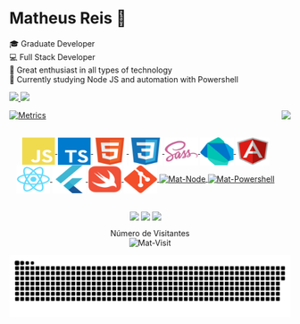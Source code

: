 <h1>Matheus Reis 🚀</h1>

🎓 Graduate Developer<br>
💻 Full Stack Developer<br>
🔆 Great enthusiast in all types of technology<br>
🐲 Currently studying Node JS and automation with Powershell<br>


 <div>
  <a href="https://github.com/MatheReis">
  <img height="180em" src="https://github-readme-stats-sigma-five.vercel.app/api?username=MatheReis&show_icons=true&theme=react&include_all_commits=true&count_private=true"/>
  <img height="180em" src="https://github-readme-stats-sigma-five.vercel.app/api/top-langs/?username=MatheReis&layout=compact&langs_count=7&theme=react"/>
</div>
 
 ![Metrics](https://metrics.lecoq.io/MatheReis?template=classic&base.header=0&base.activity=0&base.community=0&base.repositories=0&base.metadata=0&isocalendar=1&isocalendar.duration=half-year&config.timezone=America%2FSao_Paulo) <img style="float:right" height="200" widht="530" border-radius="30" src="https://user-images.githubusercontent.com/83931417/143273640-4765fcdb-3e9e-4415-a70e-4c9cd29f6c36.gif">
 
<p align="center">
  <div align="center"><br> 
  <img align="center" alt="Mat-Js" height="50" width="60" src="https://raw.githubusercontent.com/devicons/devicon/master/icons/javascript/javascript-plain.svg">
  <img align="center" alt="Mat-Ts" height="50" width="60" src="https://raw.githubusercontent.com/devicons/devicon/master/icons/typescript/typescript-plain.svg">
  <img align="center" alt="Mat-HTML" height="50" width="60" src="https://raw.githubusercontent.com/devicons/devicon/master/icons/html5/html5-original.svg">
  <img align="center" alt="Mat-CSS" height="50" width="60" src="https://raw.githubusercontent.com/devicons/devicon/master/icons/css3/css3-original.svg">
  <img align="center" alt="Mat-Angular" height="50" width="60" src="https://raw.githubusercontent.com/devicons/devicon/master/icons/sass/sass-original.svg">  
  <img align="center" alt="Mat-Dart" height="50" width="60" src="https://raw.githubusercontent.com/devicons/devicon/master/icons/dart/dart-original.svg">
  <img align="center" alt="Mat-Angular" height="50" width="60" src="https://raw.githubusercontent.com/devicons/devicon/master/icons/angularjs/angularjs-original.svg"> 
  <img align="center" alt="Mat-React" height="50" width="60" src="https://raw.githubusercontent.com/devicons/devicon/master/icons/react/react-original.svg"> 
  <img align="center" alt="Mat-Flutter" height="50" width="60" src="https://raw.githubusercontent.com/devicons/devicon/master/icons/flutter/flutter-original.svg"> 
  <img align="center" alt="Mat-Swift" height="50" width="60" src="https://raw.githubusercontent.com/devicons/devicon/master/icons/swift/swift-original.svg"> 
  <img align="center" alt="Mat-Git" height="50" width="60" src="https://raw.githubusercontent.com/devicons/devicon/master/icons/git/git-original.svg">
  <img align="center" alt="Mat-Node" height="50" width="60" src="https://cdn.jsdelivr.net/gh/devicons/devicon@latest/icons/nodejs/nodejs-original.svg">
  <img align="center" alt="Mat-Powershell" height="50" width="60" src="https://cdn.jsdelivr.net/gh/devicons/devicon@latest/icons/powershell/powershell-original.svg">
  </div>
  <br>
<div> 
 </p>
 
 <p align="center">
  <a href="https://instagram.com/eu_matreis" target="_blank"><img align="center" src="https://img.shields.io/badge/-Instagram-%23E4405F?style=for-the-badge&logo=instagram&logoColor=white" target="_blank"></a>
  <a href = "matheus.reisfagundes@gmail.com"><img align="center" src="https://img.shields.io/badge/-Gmail-%23333?style=for-the-badge&logo=gmail&logoColor=white" target="_blank"></a>
  <a href="https://www.linkedin.com/in/matheus-dos-reis-fagundes-0610b4206/" target="_blank"><img align="center" src="https://img.shields.io/badge/-LinkedIn-%230077B5?style=for-the-badge&logo=linkedin&logoColor=white" target="_blank"></a> 
  </p>
 
 <p align="center"> 
  Número de Visitantes<br>
  <img alt="Mat-Visit" src="https://profile-counter.glitch.me/MatheReis/count.svg" />
</p>

  ![Snake animation](https://github.com/MatheReis/MatheReis/blob/output/github-contribution-grid-snake.svg)

</div>
